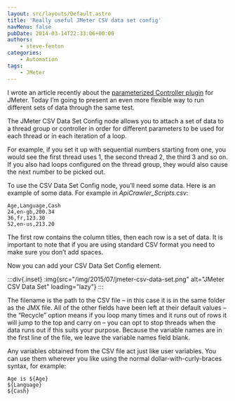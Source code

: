 ```yaml
---
layout: src/layouts/Default.astro
title: 'Really useful JMeter CSV data set config'
navMenu: false
pubDate: 2014-03-14T22:33:06+00:00
authors:
    - steve-fenton
categories:
    - Automation
tags:
    - JMeter
---
```


I wrote an article recently about the [parameterized Controller plugin](/blog/2014/03/blog/really-useful-jmeter-plugins-parameterized-controller/) for JMeter. Today I’m going to present an even more flexible way to run different sets of data through the same test.

The JMeter CSV Data Set Config node allows you to attach a set of data to a thread group or controller in order for different parameters to be used for each thread or in each iteration of a loop.

For example, if you set it up with sequential numbers starting from one, you would see the first thread uses 1, the second thread 2, the third 3 and so on. If you also had loops configured on the thread group, they would also cause the next number to be picked out.

To use the CSV Data Set Config node, you’ll need some data. Here is an example of some data. For example in *ApiCrawler\_Scripts.csv*:

```
Age,Language,Cash
24,en-gb,200.34
36,fr,123.30
52,en-us,213.20
```

The first row contains the column titles, then each row is a set of data. It is important to note that if you are using standard CSV format you need to make sure you don’t add spaces.

Now you can add your CSV Data Set Config element.

:::div{.inset}
:img{src="/img/2015/07/jmeter-csv-data-set.png" alt="JMeter CSV Data Set" loading="lazy"}
:::

The filename is the path to the CSV file – in this case it is in the same folder as the JMX file. All of the other fields have been left at their default values – the “Recycle” option means if you loop many times and it runs out of rows it will jump to the top and carry on – you can opt to stop threads when the data runs out if this suits your purpose. Because the variable names are in the first line of the file, we leave the variable names field blank.

Any variables obtained from the CSV file act just like user variables. You can use them wherever you like using the normal dollar-with-curly-braces syntax, for example:

```
Age is ${Age}
${Language}
${Cash}
```
